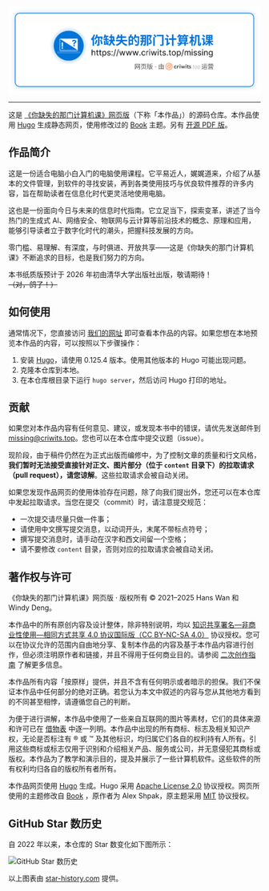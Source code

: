 <p align="center">
  <img src="content/misc/Readme_banner.svg" alt="《你缺失的那门计算机课》网页版">
</p>

---

这是 [《你缺失的那门计算机课》网页版](https://www.criwits.top/missing)（下称「本作品」）的源码仓库。本作品使用 [Hugo](https://gohugo.io/) 生成静态网页，使用修改过的 [Book](https://themes.gohugo.io/themes/hugo-book/) 主题。另有 [开源 PDF 版](https://github.com/criwits/missing-pdf)。

## 作品简介

这是一份适合电脑小白入门的电脑使用课程。它平易近人，娓娓道来，介绍了从基本的文件管理，到软件的寻找安装，再到各类使用技巧与优良软件推荐的许多内容，旨在帮助读者在信息化时代更灵活地使用电脑。

这也是一份面向今日与未来的信息时代指南。它立足当下，探索变革，讲述了当今热门的生成式 AI、网络安全、物联网与云计算等前沿技术的概念、原理和应用，能够引导读者立于数字化时代的潮头，把握科技发展的方向。

零门槛、易理解、有深度，与时俱进、开放共享——这是《你缺失的那门计算机课》不断追求的目标，也是我们努力的方向。

本书纸质版预计于 2026 年初由清华大学出版社出版，敬请期待！~~（对，鸽了！）~~

## 如何使用

通常情况下，您直接访问 [我们的网址](https://www.criwits.top/missing) 即可查看本作品的内容。如果您想在本地预览本作品的内容，可以按照以下步骤操作：

1. 安装 [Hugo](https://gohugo.io/)，请使用 0.125.4 版本。使用其他版本的 Hugo 可能出现问题。
2. 克隆本仓库到本地。
3. 在本仓库根目录下运行 `hugo server`，然后访问 Hugo 打印的地址。

## 贡献

如果您对本作品内容有任何意见、建议，或发现本书中的错误，请优先发送邮件到 [missing@criwits.top](mailto:missing@criwits.top)。您也可以在本仓库中提交议题（issue）。

现阶段，由于稿件仍然在为正式出版而编修中，为了控制文章的质量和行文风格，**我们暂时无法接受直接针对正文、图片部分（位于 `content` 目录下）的拉取请求（pull request），请您谅解**。这些拉取请求会被自动关闭。

如果您发现作品网页的使用体验存在问题，除了向我们提出外，您还可以在本仓库中发起拉取请求。当您在提交（commit）时，请注意提交规范：

- 一次提交请尽量只做一件事；
- 请使用中文撰写提交消息，以动词开头，末尾不带标点符号；
- 撰写提交消息时，请手动在汉字和西文间留一个空格；
- 请不要修改 `content` 目录，否则对应的拉取请求会被自动关闭。

## 著作权与许可

《你缺失的那门计算机课》网页版 · 版权所有 © 2021–2025 Hans Wan 和 Windy Deng。

本作品中的所有原创内容及设计整体，除非特别说明，均以 [知识共享署名—非商业性使用—相同方式共享 4.0 协议国际版（CC BY-NC-SA 4.0）](https://creativecommons.org/licenses/by-nc-sa/4.0/deed.zh) 协议授权。您可以在协议允许的范围内自由地分享、复制本作品的内容及基于本作品内容进行创作，但必须注明原作者和链接，并且不得用于任何商业目的。请参阅 [二次创作指南](content/adapt-guide.md) 了解更多信息。

本作品所有内容「按原样」提供，并且不含有任何明示或者暗示的担保。我们不保证本作品中任何部分的绝对正确。若您认为本文中叙述的内容与您从其他地方看到的不同甚至相悖，请遵循您自己的判断。

为便于进行讲解，本作品中使用了一些来自互联网的图片等素材，它们的具体来源和许可已在 [借物表](content/attribution-of-external-content.md) 中逐一列明。本作品中出现的所有商标、标志及相关知识产权，无论是否标注有 ® 或 ™ 及其他标识，均归属它们各自的权利持有人所有。引用这些商标或标志仅用于识别和介绍相关产品、服务或公司，并无意侵犯其商标或版权。本作品为了教学和演示目的，提及并展示了一些计算机软件。这些软件的所有权利均归各自的版权所有者所有。

本作品网页使用 [Hugo](https://gohugo.io/) 生成。Hugo 采用 [Apache License 2.0](https://www.apache.org/licenses/LICENSE-2.0) 协议授权。网页所使用的主题修改自 [Book](https://themes.gohugo.io/themes/hugo-book/) ，原作者为 Alex Shpak，原主题采用 [MIT](https://opensource.org/licenses/MIT) 协议授权。

## GitHub Star 数历史

自 2022 年以来，本仓库的 Star 数变化如下图所示：

![GitHub Star 数历史](https://api.star-history.com/svg?repos=criwits/missing-web&type=Date)

以上图表由 [star-history.com](https://star-history.com/) 提供。